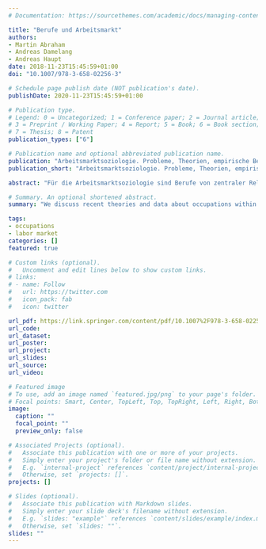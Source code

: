 ```yaml
---
# Documentation: https://sourcethemes.com/academic/docs/managing-content/

title: "Berufe und Arbeitsmarkt"
authors:
- Martin Abraham
- Andreas Damelang
- Andreas Haupt
date: 2018-11-23T15:45:59+01:00
doi: "10.1007/978-3-658-02256-3"

# Schedule page publish date (NOT publication's date).
publishDate: 2020-11-23T15:45:59+01:00

# Publication type.
# Legend: 0 = Uncategorized; 1 = Conference paper; 2 = Journal article;
# 3 = Preprint / Working Paper; 4 = Report; 5 = Book; 6 = Book section;
# 7 = Thesis; 8 = Patent
publication_types: ["6"]

# Publication name and optional abbreviated publication name.
publication: "Arbeitsmarktsoziologie. Probleme, Theorien, empirische Befunde"
publication_short: "Arbeitsmarktsoziologie. Probleme, Theorien, empirische Befunde"

abstract: "Für die Arbeitsmarktsoziologie sind Berufe von zentraler Relevanz. Durch unterschiedliche Zugänge zu verschiedenen Berufsfeldern sowie unterschiedliche Erwerbs- und Verdienstmöglichkeiten leisten sie einen wichtigen Beitrag zur Erklärung sozialer Ungleichheit. Das Kapitel betrachtet Berufe als Institutionen, das heißt als Bündel von Regeln, die den Erwerb von Humankapital und dessen Verwertung auf dem Arbeitsmarkt bestimmen. Zudem werden die Wirkungen dieser Regeln und Strukturen auf dem Arbeitsmarkt theoretisch und empirisch beleuchtet. Abschließend geht es um die Ursachen und Folgen des zeitlichen Wandels von Berufsstrukturen."

# Summary. An optional shortened abstract.
summary: "We discuss recent theories and data about occupations within the labor market."

tags: 
- occupations
- labor market 
categories: []
featured: true

# Custom links (optional).
#   Uncomment and edit lines below to show custom links.
# links:
# - name: Follow
#   url: https://twitter.com
#   icon_pack: fab
#   icon: twitter

url_pdf: https://link.springer.com/content/pdf/10.1007%2F978-3-658-02256-3.pdf
url_code:
url_dataset:
url_poster:
url_project:
url_slides:
url_source:
url_video:

# Featured image
# To use, add an image named `featured.jpg/png` to your page's folder. 
# Focal points: Smart, Center, TopLeft, Top, TopRight, Left, Right, BottomLeft, Bottom, BottomRight.
image:
  caption: ""
  focal_point: ""
  preview_only: false

# Associated Projects (optional).
#   Associate this publication with one or more of your projects.
#   Simply enter your project's folder or file name without extension.
#   E.g. `internal-project` references `content/project/internal-project/index.md`.
#   Otherwise, set `projects: []`.
projects: []

# Slides (optional).
#   Associate this publication with Markdown slides.
#   Simply enter your slide deck's filename without extension.
#   E.g. `slides: "example"` references `content/slides/example/index.md`.
#   Otherwise, set `slides: ""`.
slides: ""
---
```

